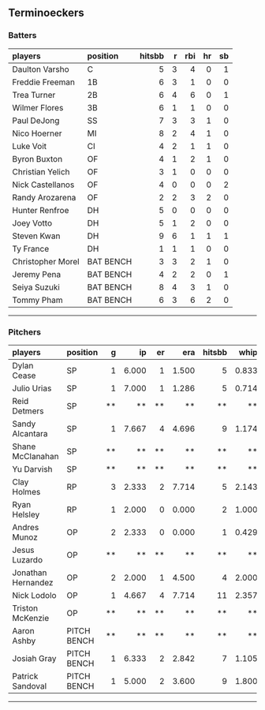 ## Terminoeckers

### Batters

 
|players           |position  | hitsbb|  r| rbi| hr| sb| 
|:-----------------|:---------|------:|--:|---:|--:|--:| 
|Daulton Varsho    |C         |      5|  3|   4|  0|  1| 
|Freddie Freeman   |1B        |      6|  3|   1|  0|  0| 
|Trea Turner       |2B        |      6|  4|   6|  0|  1| 
|Wilmer Flores     |3B        |      6|  1|   1|  0|  0| 
|Paul DeJong       |SS        |      7|  3|   3|  1|  0| 
|Nico Hoerner      |MI        |      8|  2|   4|  1|  0| 
|Luke Voit         |CI        |      4|  2|   1|  1|  0| 
|Byron Buxton      |OF        |      4|  1|   2|  1|  0| 
|Christian Yelich  |OF        |      3|  1|   0|  0|  0| 
|Nick Castellanos  |OF        |      4|  0|   0|  0|  2| 
|Randy Arozarena   |OF        |      2|  2|   3|  2|  0| 
|Hunter Renfroe    |DH        |      5|  0|   0|  0|  0| 
|Joey Votto        |DH        |      5|  1|   2|  0|  0| 
|Steven Kwan       |DH        |      9|  6|   1|  1|  1| 
|Ty France         |DH        |      1|  1|   1|  0|  0| 
|Christopher Morel |BAT BENCH |      3|  3|   2|  1|  0| 
|Jeremy Pena       |BAT BENCH |      4|  2|   2|  0|  1| 
|Seiya Suzuki      |BAT BENCH |      8|  4|   3|  1|  0| 
|Tommy Pham        |BAT BENCH |      6|  3|   6|  2|  0| 


* * *

### Pitchers

 
|players            |position    |  g|    ip| er|   era| hitsbb|  whip| so|  w| sv| 
|:------------------|:-----------|--:|-----:|--:|-----:|------:|-----:|--:|--:|--:| 
|Dylan Cease        |SP          |  1| 6.000|  1| 1.500|      5| 0.833|  8|  0|  0| 
|Julio Urias        |SP          |  1| 7.000|  1| 1.286|      5| 0.714|  8|  1|  0| 
|Reid Detmers       |SP          | **|    **| **|    **|     **|    **| **| **| **| 
|Sandy Alcantara    |SP          |  1| 7.667|  4| 4.696|      9| 1.174|  4|  0|  0| 
|Shane McClanahan   |SP          | **|    **| **|    **|     **|    **| **| **| **| 
|Yu Darvish         |SP          | **|    **| **|    **|     **|    **| **| **| **| 
|Clay Holmes        |RP          |  3| 2.333|  2| 7.714|      5| 2.143|  1|  0|  0| 
|Ryan Helsley       |RP          |  1| 2.000|  0| 0.000|      2| 1.000|  3|  0|  1| 
|Andres Munoz       |OP          |  2| 2.333|  0| 0.000|      1| 0.429|  5|  0|  0| 
|Jesus Luzardo      |OP          | **|    **| **|    **|     **|    **| **| **| **| 
|Jonathan Hernandez |OP          |  2| 2.000|  1| 4.500|      4| 2.000|  2|  0|  0| 
|Nick Lodolo        |OP          |  1| 4.667|  4| 7.714|     11| 2.357|  6|  0|  0| 
|Triston McKenzie   |OP          | **|    **| **|    **|     **|    **| **| **| **| 
|Aaron Ashby        |PITCH BENCH | **|    **| **|    **|     **|    **| **| **| **| 
|Josiah Gray        |PITCH BENCH |  1| 6.333|  2| 2.842|      7| 1.105|  5|  0|  0| 
|Patrick Sandoval   |PITCH BENCH |  1| 5.000|  2| 3.600|      9| 1.800|  4|  0|  0| 


* * *



